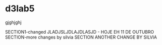 # d3lab5
gjghjghj

SECTION1-changed 
JLADJSLJDLAJDLASJD - HOJE EH 11 DE OUTUBRO
SECTION-more changes by silvia
SECTION
ANOTHER CHANGE BY SILVIA

